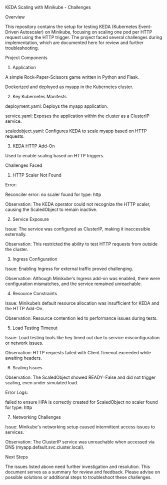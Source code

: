 KEDA Scaling with Minikube - Challenges

Overview

This repository contains the setup for testing KEDA (Kubernetes Event-Driven Autoscaler) on Minikube, focusing on scaling one pod per HTTP request using the HTTP trigger. The project faced several challenges during implementation, which are documented here for review and further troubleshooting.

Project Components

1. Application

A simple Rock-Paper-Scissors game written in Python and Flask.

Dockerized and deployed as myapp in the Kubernetes cluster.

2. Key Kubernetes Manifests

deployment.yaml: Deploys the myapp application.

service.yaml: Exposes the application within the cluster as a ClusterIP service.

scaledobject.yaml: Configures KEDA to scale myapp based on HTTP requests.

3. KEDA HTTP Add-On

Used to enable scaling based on HTTP triggers.

Challenges Faced

1. HTTP Scaler Not Found

Error:

Reconciler error: no scaler found for type: http

Observation: The KEDA operator could not recognize the HTTP scaler, causing the ScaledObject to remain inactive.

2. Service Exposure

Issue: The service was configured as ClusterIP, making it inaccessible externally.

Observation: This restricted the ability to test HTTP requests from outside the cluster.

3. Ingress Configuration

Issue: Enabling Ingress for external traffic proved challenging.

Observation: Although Minikube's Ingress add-on was enabled, there were configuration mismatches, and the service remained unreachable.

4. Resource Constraints

Issue: Minikube’s default resource allocation was insufficient for KEDA and the HTTP Add-On.

Observation: Resource contention led to performance issues during tests.

5. Load Testing Timeout

Issue: Load testing tools like hey timed out due to service misconfiguration or network issues.

Observation: HTTP requests failed with Client.Timeout exceeded while awaiting headers.

6. Scaling Issues

Observation: The ScaledObject showed READY=False and did not trigger scaling, even under simulated load.

Error Logs:

failed to ensure HPA is correctly created for ScaledObject
no scaler found for type: http

7. Networking Challenges

Issue: Minikube's networking setup caused intermittent access issues to services.

Observation: The ClusterIP service was unreachable when accessed via DNS (myapp.default.svc.cluster.local).

Next Steps

The issues listed above need further investigation and resolution. This document serves as a summary for review and feedback. Please advise on possible solutions or additional steps to troubleshoot these challenges.
